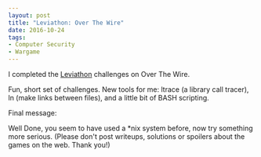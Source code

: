```yaml
---
layout: post
title: "Leviathon: Over The Wire"
date: 2016-10-24
tags:
- Computer Security
- Wargame
---
```


I completed the <a href="http://overthewire.org/wargames/leviathan/">Leviathon</a>
challenges on Over The Wire. 
<!--end excerpt-->

Fun, short set of challenges. New tools for me: ltrace (a library call tracer),
ln (make links between files), and a little bit of BASH scripting. 

Final message:

Well Done, you seem to have used a *nix system before, now try something more serious.
(Please don't post writeups, solutions or spoilers about the games on the web. Thank you!)
